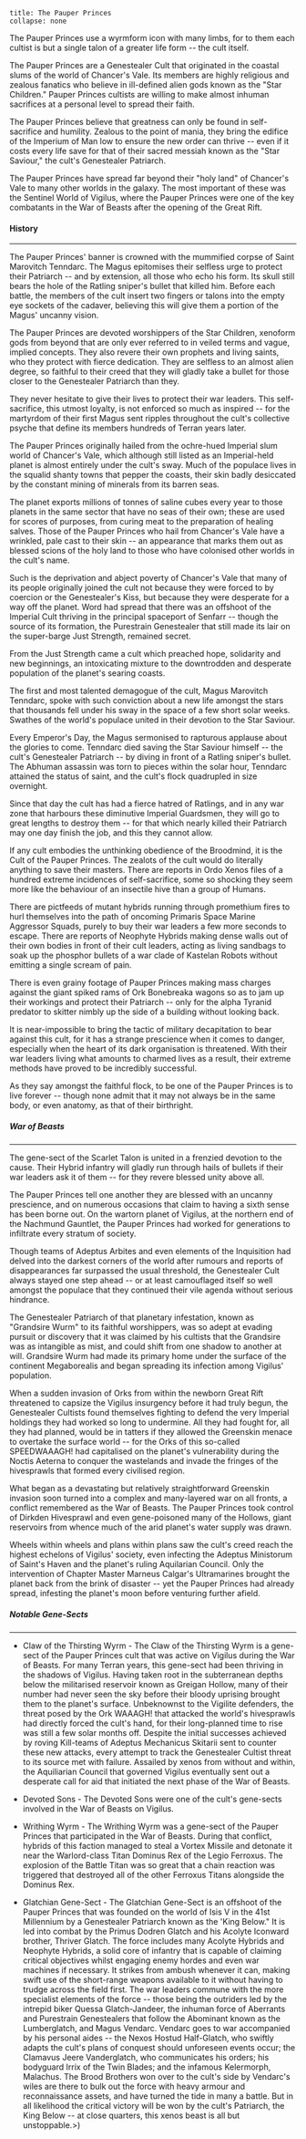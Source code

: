 ```ad-GM_Note
title: The Pauper Princes
collapse: none
```
The Pauper Princes use a wyrmform icon with many limbs, for to them each cultist is but a single talon of a greater life form -- the cult itself.

The Pauper Princes are a Genestealer Cult that originated in the coastal slums of the world of Chancer's Vale. Its members are highly religious and zealous fanatics who believe in ill-defined alien gods known as the "Star Children." Pauper Princes cultists are willing to make almost inhuman sacrifices at a personal level to spread their faith.

The Pauper Princes believe that greatness can only be found in self-sacrifice and humility. Zealous to the point of mania, they bring the edifice of the Imperium of Man low to ensure the new order can thrive -- even if it costs every life save for that of their sacred messiah known as the "Star Saviour," the cult's Genestealer Patriarch.

The Pauper Princes have spread far beyond their "holy land" of Chancer's Vale to many other worlds in the galaxy. The most important of these was the Sentinel World of Vigilus, where the Pauper Princes were one of the key combatants in the War of Beasts after the opening of the Great Rift.

#### History
---
The Pauper Princes' banner is crowned with the mummified corpse of Saint Marovitch Tenndarc. The Magus epitomises their selfless urge to protect their Patriarch -- and by extension, all those who echo his form. Its skull still bears the hole of the Ratling sniper's bullet that killed him. Before each battle, the members of the cult insert two fingers or talons into the empty eye sockets of the cadaver, believing this will give them a portion of the Magus' uncanny vision.

The Pauper Princes are devoted worshippers of the Star Children, xenoform gods from beyond that are only ever referred to in veiled terms and vague, implied concepts. They also revere their own prophets and living saints, who they protect with fierce dedication. They are selfless to an almost alien degree, so faithful to their creed that they will gladly take a bullet for those closer to the Genestealer Patriarch than they.

They never hesitate to give their lives to protect their war leaders. This self-sacrifice, this utmost loyalty, is not enforced so much as inspired -- for the martyrdom of their first Magus sent ripples throughout the cult's collective psyche that define its members hundreds of Terran years later.

The Pauper Princes originally hailed from the ochre-hued Imperial slum world of Chancer's Vale, which although still listed as an Imperial-held planet is almost entirely under the cult's sway. Much of the populace lives in the squalid shanty towns that pepper the coasts, their skin badly desiccated by the constant mining of minerals from its barren seas.

The planet exports millions of tonnes of saline cubes every year to those planets in the same sector that have no seas of their own; these are used for scores of purposes, from curing meat to the preparation of healing salves. Those of the Pauper Princes who hail from Chancer's Vale have a wrinkled, pale cast to their skin -- an appearance that marks them out as blessed scions of the holy land to those who have colonised other worlds in the cult's name.

Such is the deprivation and abject poverty of Chancer's Vale that many of its people originally joined the cult not because they were forced to by coercion or the Genestealer's Kiss, but because they were desperate for a way off the planet. Word had spread that there was an offshoot of the Imperial Cult thriving in the principal spaceport of Senfarr -- though the source of its formation, the Purestrain Genestealer that still made its lair on the super-barge Just Strength, remained secret.

From the Just Strength came a cult which preached hope, solidarity and new beginnings, an intoxicating mixture to the downtrodden and desperate population of the planet's searing coasts.

The first and most talented demagogue of the cult, Magus Marovitch Tenndarc, spoke with such conviction about a new life amongst the stars that thousands fell under his sway in the space of a few short solar weeks. Swathes of the world's populace united in their devotion to the Star Saviour.

Every Emperor's Day, the Magus sermonised to rapturous applause about the glories to come. Tenndarc died saving the Star Saviour himself -- the cult's Genestealer Patriarch -- by diving in front of a Ratling sniper's bullet. The Abhuman assassin was torn to pieces within the solar hour, Tenndarc attained the status of saint, and the cult's flock quadrupled in size overnight.

Since that day the cult has had a fierce hatred of Ratlings, and in any war zone that harbours these diminutive Imperial Guardsmen, they will go to great lengths to destroy them -- for that which nearly killed their Patriarch may one day finish the job, and this they cannot allow.

If any cult embodies the unthinking obedience of the Broodmind, it is the Cult of the Pauper Princes. The zealots of the cult would do literally anything to save their masters. There are reports in Ordo Xenos files of a hundred extreme incidences of self-sacrifice, some so shocking they seem more like the behaviour of an insectile hive than a group of Humans.

There are pictfeeds of mutant hybrids running through promethium fires to hurl themselves into the path of oncoming Primaris Space Marine Aggressor Squads, purely to buy their war leaders a few more seconds to escape. There are reports of Neophyte Hybrids making dense walls out of their own bodies in front of their cult leaders, acting as living sandbags to soak up the phosphor bullets of a war clade of Kastelan Robots without emitting a single scream of pain.

There is even grainy footage of Pauper Princes making mass charges against the giant spiked rams of Ork Bonebreaka wagons so as to jam up their workings and protect their Patriarch -- only for the alpha Tyranid predator to skitter nimbly up the side of a building without looking back.

It is near-impossible to bring the tactic of military decapitation to bear against this cult, for it has a strange prescience when it comes to danger, especially when the heart of its dark organisation is threatened. With their war leaders living what amounts to charmed lives as a result, their extreme methods have proved to be incredibly successful.

As they say amongst the faithful flock, to be one of the Pauper Princes is to live forever -- though none admit that it may not always be in the same body, or even anatomy, as that of their birthright.

##### War of Beasts
---
The gene-sect of the Scarlet Talon is united in a frenzied devotion to the cause. Their Hybrid infantry will gladly run through hails of bullets if their war leaders ask it of them -- for they revere blessed unity above all.

The Pauper Princes tell one another they are blessed with an uncanny prescience, and on numerous occasions that claim to having a sixth sense has been borne out. On the wartorn planet of Vigilus, at the northern end of the Nachmund Gauntlet, the Pauper Princes had worked for generations to infiltrate every stratum of society.

Though teams of Adeptus Arbites and even elements of the Inquisition had delved into the darkest corners of the world after rumours and reports of disappearances far surpassed the usual threshold, the Genestealer Cult always stayed one step ahead -- or at least camouflaged itself so well amongst the populace that they continued their vile agenda without serious hindrance.

The Genestealer Patriarch of that planetary infestation, known as "Grandsire Wurm" to its faithful worshippers, was so adept at evading pursuit or discovery that it was claimed by his cultists that the Grandsire was as intangible as mist, and could shift from one shadow to another at will. Grandsire Wurm had made its primary home under the surface of the continent Megaborealis and began spreading its infection among Vigilus' population.

When a sudden invasion of Orks from within the newborn Great Rift threatened to capsize the Vigilus insurgency before it had truly begun, the Genestealer Cultists found themselves fighting to defend the very Imperial holdings they had worked so long to undermine. All they had fought for, all they had planned, would be in tatters if they allowed the Greenskin menace to overtake the surface world -- for the Orks of this so-called SPEEDWAAAGH! had capitalised on the planet's vulnerability during the Noctis Aeterna to conquer the wastelands and invade the fringes of the hivesprawls that formed every civilised region.

What began as a devastating but relatively straightforward Greenskin invasion soon turned into a complex and many-layered war on all fronts, a conflict remembered as the War of Beasts. The Pauper Princes took control of Dirkden Hivesprawl and even gene-poisoned many of the Hollows, giant reservoirs from whence much of the arid planet's water supply was drawn.

Wheels within wheels and plans within plans saw the cult's creed reach the highest echelons of Vigilus' society, even infecting the Adeptus Ministorum of Saint's Haven and the planet's ruling Aquilarian Council. Only the intervention of Chapter Master Marneus Calgar's Ultramarines brought the planet back from the brink of disaster -- yet the Pauper Princes had already spread, infesting the planet's moon before venturing further afield.

##### Notable Gene-Sects
---
* Claw of the Thirsting Wyrm - The Claw of the Thirsting Wyrm is a gene-sect of the Pauper Princes cult that was active on Vigilus during the War of Beasts. For many Terran years, this gene-sect had been thriving in the shadows of Vigilus. Having taken root in the subterranean depths below the militarised reservoir known as Greigan Hollow, many of their number had never seen the sky before their bloody uprising brought them to the planet's surface. Unbeknownst to the Vigilite defenders, the threat posed by the Ork WAAAGH! that attacked the world's hivesprawls had directly forced the cult's hand, for their long-planned time to rise was still a few solar months off. Despite the initial successes achieved by roving Kill-teams of Adeptus Mechanicus Skitarii sent to counter these new attacks, every attempt to track the Genestealer Cultist threat to its source met with failure. Assailed by xenos from without and within, the Aquiliarian Council that governed Vigilus eventually sent out a desperate call for aid that initiated the next phase of the War of Beasts.

* Devoted Sons - The Devoted Sons were one of the cult's gene-sects involved in the War of Beasts on Vigilus.

* Writhing Wyrm - The Writhing Wyrm was a gene-sect of the Pauper Princes that participated in the War of Beasts. During that conflict, hybrids of this faction managed to steal a Vortex Missile and detonate it near the Warlord-class Titan Dominus Rex of the Legio Ferroxus. The explosion of the Battle Titan was so great that a chain reaction was triggered that destroyed all of the other Ferroxus Titans alongside the Dominus Rex.

* Glatchian Gene-Sect - The Glatchian Gene-Sect is an offshoot of the Pauper Princes that was founded on the world of Isis V in the 41st Millennium by a Genestealer Patriarch known as the 'King Below." It is led into combat by the Primus Dodren Glatch and his Acolyte Iconward brother, Thriver Glatch. The force includes many Acolyte Hybrids and Neophyte Hybrids, a solid core of infantry that is capable of claiming critical objectives whilst engaging enemy hordes and even war machines if necessary. It strikes from ambush whenever it can, making swift use of the short-range weapons available to it without having to trudge across the field first. The war leaders commune with the more specialist elements of the force -- those being the outriders led by the intrepid biker Quessa Glatch-Jandeer, the inhuman force of Aberrants and Purestrain Genestealers that follow the Abominant known as the Lumberglatch, and Magus Vendarc. Vendarc goes to war accompanied by his personal aides -- the Nexos Hostud Half-Glatch, who swiftly adapts the cult's plans of conquest should unforeseen events occur; the Clamavus Jeere Vanderglatch, who communicates his orders; his bodyguard Irrix of the Twin Blades; and the infamous Kelermorph, Malachus. The Brood Brothers won over to the cult's side by Vendarc's wiles are there to bulk out the force with heavy armour and reconnaissance assets, and have turned the tide in many a battle. But in all likelihood the critical victory will be won by the cult's Patriarch, the King Below -- at close quarters, this xenos beast is all but unstoppable.>)